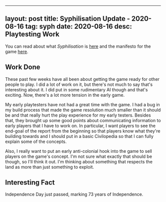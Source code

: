 
---
layout: post
title: Syphilisation Update - 2020-08-16
tag: syph
date: 2020-08-16
desc: Playtesting Work
---


You can read about what *Syphilisation* is [here](/blog/syph/announce) and the manifesto for the game [here](/blog/syph/newManifesto).

## Work Done

These past few weeks have all been about getting the game ready for other people to play. I did a lot of work on it, but there's not much to say that's interesting about it. I did put in some rudimentary AI though and that's exciting. Now, there's a lot more tension in the early game.


My early playtesters have not had a great time with the game. I had a bug in my build process that made the game resolution much smaller than it should be and that really hurt the play experience for my early testers. Besides that, they brought up some good points about communicating information to early players that I have to work on. In particular, I want players to see the end-goal of the report from the beginning so that players know what they're building towards and I should put in a basic Civilopedia so that I can fully explain some of the concepts.


Also, I really want to put an early anti-colonial hook into the game to sell players on the game's concept. I'm not sure what exactly that should be though, so I'll think it out. I'm thinking about something that respects the land as more than just something to exploit.

## Interesting Fact

Independence Day just passed, marking 73 years of Independence.

